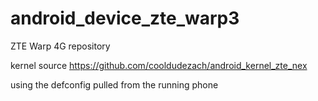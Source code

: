 android_device_zte_warp3
========================

ZTE Warp 4G repository


kernel source
https://github.com/cooldudezach/android_kernel_zte_nex

using the defconfig pulled from the running phone
